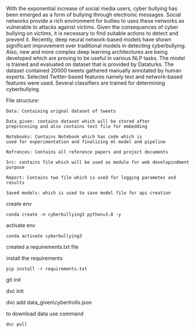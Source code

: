 

With the exponential increase of social media users, cyber bullying has been emerged as a form of bullying through electronic messages. 
Social networks provide a rich environment for bullies to uses these networks as vulnerable to attacks against victims. Given the 
consequences of cyber bullying on victims, it is necessary to find suitable actions to detect and prevent it. Recently, deep neural network-based 
models have shown significant improvement over traditional models in detecting cyberbullying. Also, new and more complex deep learning architectures 
are being developed which are proving to be useful in various NLP tasks. The model is trained and evaluated on dataset that is provided by Dataturks. 
The dataset contained 20000 tweets gathered manually annotated by human experts. Selected Twitter-based features namely text and network-based 
features were used. Several classifiers are trained for determining cyberbullying 


File structure:
```
Data: Containing orignal dataset of tweets

Data_given: contains dataset which will be stored after 
preprocesing and also contains text file for embedding

Notebooks: Contains Notebook which has code which is 
used for experimentation and finalizing ml model and pipeline

Refrences: Contains all reference papers and project documents

Src: contains file which will be used as module for web developindment
purpose

Report: Contains two file which is used for logging parametes and 
results

Saved models: which is used to save model file for api creation
```

create env

```terminal
conda create -n cyberbullying3 python=3.8 -y
```

activate env

```terminal
conda activate cyberbullying3
```

created a requirements.txt file

install the requirements
```terminal
pip install -r requirements.txt
```

git init

dvc init

dvc add data_given\cybertrolls.json

to download data use command

```
dvc pull 
```
